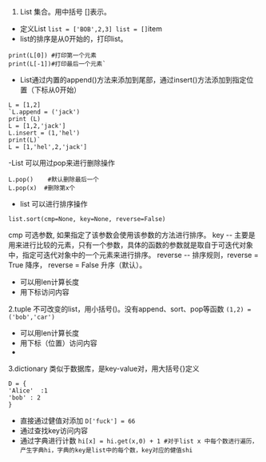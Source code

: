 1. List
     集合。用中括号 []表示。
 - 定义List
`list = ['BOB',2,3] list = []`item
 - list的排序是从0开始的，打印list。
```
print(L[0]) #打印第一个元素 
print(L[-1])#打印最后一个元素`
```
 - List通过内置的append()方法来添加到尾部，通过insert()方法添加到指定位置（下标从0开始）
```
L = [1,2]	
`L.append = ('jack')
print (L)
L = [1,2,'jack']
L.insert = (1,'hel')
print(L)`
L = [1,'hel',2,'jack']
````
-List 可以用过pop来进行删除操作
```
L.pop()    #默认删除最后一个
L.pop(x)  #删除第x个
````
- list 可以进行排序操作
```
list.sort(cmp=None, key=None, reverse=False)
```
cmp 可选参数, 如果指定了该参数会使用该参数的方法进行排序。
 key -- 主要是用来进行比较的元素，只有一个参数，具体的函数的参数就是取自于可迭代对象中，指定可迭代对象中的一个元素来进行排序。
reverse -- 排序规则，reverse = True  降序，  reverse = False  升序（默认）。

- 可以用len计算长度
- 用下标访问内容

2.tuple
不可改变的list，用小括号()。没有append、sort、pop等函数
`(1,2) =('bob','car')` 

 - 可以用len计算长度
 - 用下标（位置）访问内容
 - 
3.dictionary
类似于数据库，是key-value对，用大括号{}定义
```
D = {
'Alice'  :1
'bob' : 2
}
```
- 直接通过健值对添加
`D['fuck'] = 66`
- 通过查找key访问内容
- 通过字典进行计数
`hi[x] = hi.get(x,0) + 1 #对于list x 中每个数进行遍历，产生字典hi，字典的key是list中的每个数，key对应的健值shi`
<!--stackedit_data:
eyJoaXN0b3J5IjpbMTE5MTgxOTUzMCwtMTExMDc0NzMwMF19
-->